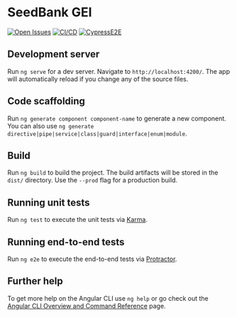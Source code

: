 # SeedBank GEI

[![Open Issues](https://img.shields.io/github/issues-raw/UdL-EPS-SoftArch/seedbank-gei?logo=github)](https://github.com/orgs/UdL-EPS-SoftArch/projects/16)
[![CI/CD](https://github.com/UdL-EPS-SoftArch/seedbank-gei/actions/workflows/ci-cd.yml/badge.svg)](https://github.com/UdL-EPS-SoftArch/seedbank-gei/actions)
[![CypressE2E](https://img.shields.io/endpoint?url=https://dashboard.cypress.io/badge/simple/4isjgp&style=flat&logo=cypress)](https://dashboard.cypress.io/projects/4isjgp/runs)

## Development server

Run `ng serve` for a dev server. Navigate to `http://localhost:4200/`. The app will automatically reload if you change any of the source files.

## Code scaffolding

Run `ng generate component component-name` to generate a new component. You can also use `ng generate directive|pipe|service|class|guard|interface|enum|module`.

## Build

Run `ng build` to build the project. The build artifacts will be stored in the `dist/` directory. Use the `--prod` flag for a production build.

## Running unit tests

Run `ng test` to execute the unit tests via [Karma](https://karma-runner.github.io).

## Running end-to-end tests

Run `ng e2e` to execute the end-to-end tests via [Protractor](http://www.protractortest.org/).

## Further help

To get more help on the Angular CLI use `ng help` or go check out the [Angular CLI Overview and Command Reference](https://angular.io/cli) page.
